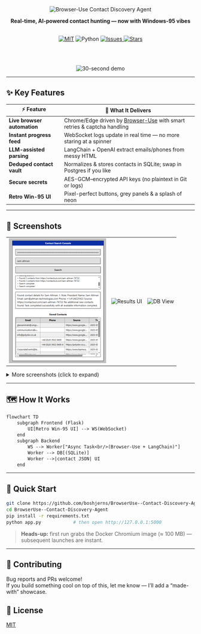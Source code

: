 <div align="center">

<img src="docs/assets/banner_win98.png" alt="Browser-Use Contact Discovery Agent" width="600"/>

**Real-time, AI-powered contact hunting — now with Windows-95 vibes**  
<br/>

<!-- badges -->
<a href="LICENSE"><img alt="MIT" src="https://img.shields.io/badge/License-MIT-green.svg"></a>
<img alt="Python" src="https://img.shields.io/badge/Python-3.8%2B-blue?logo=python">
<a href="https://github.com/boshjerns/BrowserUse--Contact-Discovery-Agent/issues">
  <img alt="Issues" src="https://img.shields.io/github/issues/boshjerns/BrowserUse--Contact-Discovery-Agent?logo=github">
</a>
<a href="https://github.com/boshjerns/BrowserUse--Contact-Discovery-Agent/stargazers">
  <img alt="Stars" src="https://img.shields.io/github/stars/boshjerns/BrowserUse--Contact-Discovery-Agent?style=social">
</a>

<br/><br/>

<img src="docs/assets/demo.gif" alt="30-second demo" width="600"/>

</div>

---

## ✨ Key Features

| ⚡ Feature | 🚀 What It Delivers |
|-----------|--------------------|
| **Live browser automation** | Chrome/Edge driven by [Browser-Use](https://docs.browser-use.com) with smart retries & captcha handling |
| **Instant progress feed**   | WebSocket logs update in real time — no more staring at a spinner |
| **LLM-assisted parsing**    | LangChain + OpenAI extract emails/phones from messy HTML |
| **Deduped contact vault**   | Normalizes & stores contacts in SQLite; swap in Postgres if you like |
| **Secure secrets**          | AES-GCM–encrypted API keys (no plaintext in Git or logs) |
| **Retro Win-95 UI**         | Pixel-perfect buttons, grey panels & a splash of neon |

---

## 📸 Screenshots

<table>
  <tr>
    <td align="center"><img src="docs/screenshots/search.png"  alt="Search UI"  width="260"/></td>
    <td align="center"><img src="docs/screenshots/results.png" alt="Results UI" width="260"/></td>
    <td align="center"><img src="docs/screenshots/db_view.png" alt="DB View"    width="260"/></td>
  </tr>
</table>

<details>
<summary>More screenshots (click to expand)</summary>

<p align="center">
  <img src="docs/screenshots/contact_card.png" width="280" alt="Contact Card"/>
  <img src="docs/screenshots/settings.png"     width="280" alt="Settings"/>
</p>

</details>

---

## 🗺️ How It Works

```mermaid
flowchart TD
    subgraph Frontend (Flask)
        UI[Retro Win-95 UI] --> WS(WebSocket)
    end
    subgraph Backend
        WS --> Worker["Async Task<br/>(Browser-Use + LangChain)"]
        Worker --> DB[(SQLite)]
        Worker -->|contact JSON| UI
    end
```

---

## 🚀 Quick Start

```bash
git clone https://github.com/boshjerns/BrowserUse--Contact-Discovery-Agent.git
cd BrowserUse--Contact-Discovery-Agent
pip install -r requirements.txt
python app.py            # then open http://127.0.0.1:5000
```

> **Heads-up:** first run grabs the Docker Chromium image (≈ 100 MB) — subsequent launches are instant.

---

## 🙌 Contributing

Bug reports and PRs welcome!  
If you build something cool on top of this, let me know — I’ll add a “made-with” showcase.

## 📖 License

[MIT](LICENSE)
